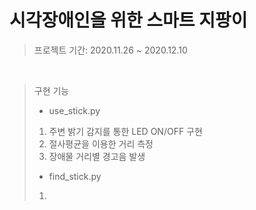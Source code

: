 시각장애인을 위한 스마트 지팡이
=============

>프로젝트 기간: 2020.11.26 ~ 2020.12.10

</br>

>구현 기능
>* use_stick.py
>1. 주변 밝기 감지를 통한 LED ON/OFF 구현
>2. 절사평균을 이용한 거리 측정
>3. 장애물 거리별 경고음 발생
>* find_stick.py
>1. 

